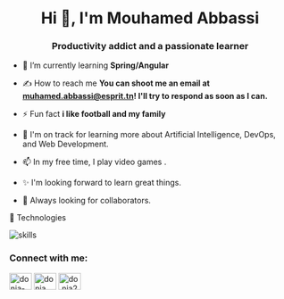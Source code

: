 <h1 align="center">Hi 👋, I'm Mouhamed Abbassi</h1>
<h3 align="center">Productivity addict and a passionate learner</h3>

 

- 🌱 I’m currently learning **Spring/Angular**

- ✍️  How to reach me **You can shoot me an email at muhamed.abbassi@esprit.tn! I'll try to respond as soon as I can.**

- ⚡ Fun fact **i like football and my family**

- 🌱  I'm on track for learning more about Artificial Intelligence, DevOps, and Web Development.

- 📫 In my free time, I play video games .

- ✨ I'm looking forward to learn great things.

- 🌱 Always looking for collaborators.

🔧 Technologies

![skills](https://skillicons.dev/icons?i=html,css,js,tailwind,bootstrap,c,cpp,php,symfony,java,spring,ts,nodejs,express,mongodb,mysql,bash,git,vscode&theme=dark&perline=15)

 


<h3 align="left">Connect with me:</h3>
<p align="left">
 
<a href="https://www.linkedin.com/in/mouhamed-abbassi-b46b74200/" target="blank"><img align="center" src="https://raw.githubusercontent.com/rahuldkjain/github-profile-readme-generator/master/src/images/icons/Social/linked-in-alt.svg" alt="donia-skima" height="30" width="40" /></a>
<a href="https://www.facebook.com/muhamed.abesy/" target="blank"><img align="center" src="https://raw.githubusercontent.com/rahuldkjain/github-profile-readme-generator/master/src/images/icons/Social/facebook.svg" alt="donia skima" height="30" width="40" /></a>
<a href="https://www.instagram.com/mouhamed__abbassi/" target="blank"><img align="center" src="https://raw.githubusercontent.com/rahuldkjain/github-profile-readme-generator/master/src/images/icons/Social/instagram.svg" alt="do.nia2240" height="30" width="40" /></a>
</p>

 
